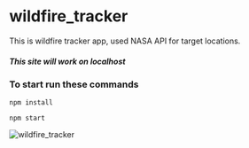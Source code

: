 # wildfire_tracker
This is wildfire tracker app, used NASA API for target locations.

##### This site will work on localhost

### To start run these commands
```
npm install
```
```
npm start
```

![wildfire_tracker](https://user-images.githubusercontent.com/69043339/154940521-08396853-89d3-48d3-92c9-44574e1ec0de.JPG)
